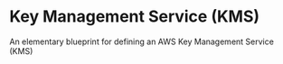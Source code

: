 # Key Management Service (KMS)

An elementary blueprint for defining an AWS Key Management Service (KMS)
